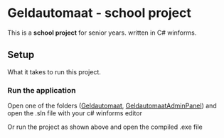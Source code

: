 # Geldautomaat - school project

This is a **school project** for senior years. written in C# winforms.

## Setup

What it takes to run this project.

### Run the application

Open one of the folders ([Geldautomaat](https://github.com/RheimerVanDijk/Geldautomaat/tree/master/Geldautomaat), [GeldautomaatAdminPanel](https://github.com/RheimerVanDijk/Geldautomaat/tree/master/GeldautomaatAdminPanel)) and open the .sln file with your c# winforms editor

Or run the project as shown above and open the compiled .exe file
